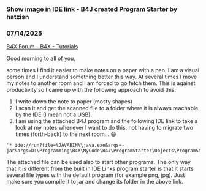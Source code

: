 ###  Show image in IDE link - B4J created Program Starter by hatzisn
### 07/14/2025
[B4X Forum - B4X - Tutorials](https://www.b4x.com/android/forum/threads/167763/)

Good morning to all of you,  
  
some times I find it easier to make notes on a paper with a pen. I am a visual person and I understand something better this way. At several times I move my notes to another room and I am forced to go fetch them. This is against productivity so I came up with the following approach to avoid this:  
  
1) I write down the note to paper (mosty shapes)  
2) I scan it and get the scanned file to a folder where it is always reachable by the IDE (I mean not a USB).  
3) I am using the attached B4J program and the following IDE link to take a look at my notes whenever I want to do this, not having to migrate two times (forth-back) to the next room… 😄  
  

```B4X
'* ide://run?file=%JAVABIN%\java.exe&args=-jar&args=D:\Programming\B4X\MyCode\B4J\ProgramStarter\Objects\ProgramStarter.jar&args=D:\Programming\B4X\MyCode\ImageNotes\Projects\YachtCompanion\Scan13860.JPG
```

  
  
The attached file can be used also to start other programs. The only way that it is different from the built in IDE Links program starter is that it starts several file types with the default program (for example png, jpg). Just make sure you compile it to jar and change its folder in the above link.